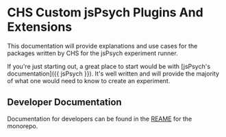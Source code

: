 # CHS Custom jsPsych Plugins And Extensions

This documentation will provide explanations and use cases for the packages written by CHS for the jsPsych experiment runner.

If you're just starting out, a great place to start would be with [jsPsych's documentation]({{ jsPsych }}). It's well written and will provide the majority of what one would need to know to create an experiment.

## Developer Documentation

Documentation for developers can be found in the [REAME](https://github.com/lookit/lookit-jspsych) for the monorepo.

